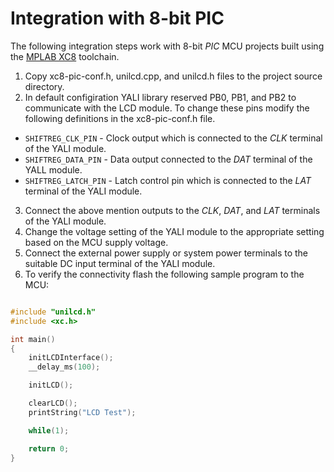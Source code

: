 Integration with 8-bit PIC
==========================

The following integration steps work with 8-bit *PIC* MCU projects built using the [MPLAB XC8](https://www.microchip.com/en-us/tools-resources/develop/mplab-xc-compilers) toolchain.

1. Copy xc8-pic-conf.h, unilcd.cpp, and unilcd.h files to the project source directory.
2. In default configiration YALI library reserved PB0, PB1, and PB2 to communicate with the LCD module. To change these pins modify the following definitions in the xc8-pic-conf.h file.

 - `SHIFTREG_CLK_PIN` - Clock output which is connected to the *CLK* terminal of the YALI module.
 - `SHIFTREG_DATA_PIN` - Data output connected to the *DAT* terminal of the YALL module.
 - `SHIFTREG_LATCH_PIN` - Latch control pin which is connected to the *LAT* terminal of the YALI module.

3. Connect the above mention outputs to the *CLK*, *DAT*, and *LAT* terminals of the YALI module.
4. Change the voltage setting of the YALI module to the appropriate setting based on the MCU supply voltage.
5. Connect the external power supply or system power terminals to the suitable DC input terminal of the YALI module.
6. To verify the connectivity flash the following sample program to the MCU:

```c

#include "unilcd.h"
#include <xc.h> 

int main()
{
	initLCDInterface();
	__delay_ms(100);

	initLCD();  

	clearLCD();
	printString("LCD Test");

	while(1);

	return 0;
}

```
